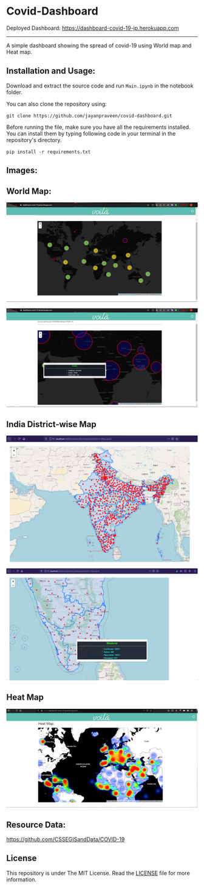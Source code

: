 # Covid-Dashboard
Deployed Dashboard: https://dashboard-covid-19-jp.herokuapp.com
***
A simple dashboard showing the spread of covid-19 using World map and Heat map.

## Installation and Usage:

Download and extract the source code and run ```Main.ipynb``` in the notebook folder.

You can also clone the repository using:
```
git clone https://github.com/jayanpraveen/covid-dashboard.git
```

Before running the file, make sure you have all the requirements installed.
You can install them by typing following code in your terminal in the repository's directory.
```
pip install -r requirements.txt
```
## Images:

## World Map:

![FullView](/assets/full_view.png)

![India](/assets/India.png)

## India District-wise Map
![district-1](/assets/district-1.png)

![district-2](/assets/district-2.png)

## Heat Map
![HeatMap](/assets/HeatMap.PNG)

## Resource Data:
https://github.com/CSSEGISandData/COVID-19

## License 

This repository is under The MIT License. Read the [LICENSE](https://github.com/jayanpraveen/covid-dashboard/blob/master/LICENSE.md) file for more information.
